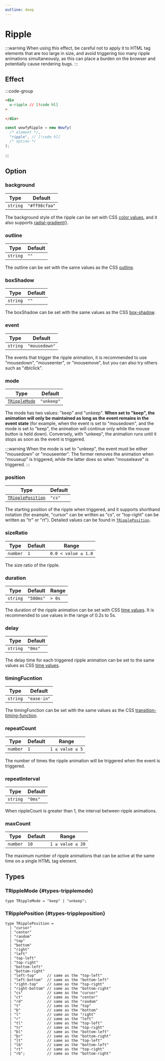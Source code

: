 ```yaml
---
outline: deep
---
```


# Ripple

:::warning
When using this effect, be careful not to apply it to HTML tag elements that are too large in size, and avoid triggering too many ripple animations simultaneously, as this can place a burden on the browser and potentially cause rendering bugs.
:::

## Effect

:::code-group
```html [HTML tag attribute]
<div
  w-ripple // [!code hl]
>
  
</div>
```

```js [Class argument]
const wowfyRipple = new Wowfy(
  /* element */,
  "ripple", // [!code hl]
  /* option */
);
```
:::

## Option

### background

| Type     | Default       |
| -------- | ------------- |
| `string` | `"#ff98cfaa"` |

The background style of the ripple can be set with CSS [color values](https://developer.mozilla.org/en-US/docs/Web/CSS/color_value), and it also supports [radial-gradient()](https://developer.mozilla.org/en-US/docs/Web/CSS/gradient/radial-gradient).

### outline
| Type     | Default |
| -------- | ------- |
| `string` | `""`    |

The outline can be set with the same values as the CSS [outline](https://developer.mozilla.org/en-US/docs/Web/CSS/outline).

### boxShadow
| Type     | Default |
| -------- | ------- |
| `string` | `""`    |

The boxShadow can be set with the same values as the CSS [box-shadow](https://developer.mozilla.org/zh-TW/docs/Web/CSS/box-shadow).

### event

| Type     | Default       |
| -------- | ------------- |
| `string` | `"mousedown"` |

The events that trigger the ripple animation, it is recommended to use "mousedown", "mouseenter", or "mousemove", but you can also try others such as "dblclick".

### mode

| Type     | Default |
| -------- | ------- |
| [`TRippleMode`](ripple.md#types-tripplemode) | `"unkeep"` |

The mode has two values: "keep" and "unkeep". **When set to "keep", the animation will only be maintained as long as the event remains in the event state** (for example, when the event is set to "mousedown", and the mode is set to "keep", the animation will continue only while the mouse button is held down). Conversely, with "unkeep", the animation runs until it stops as soon as the event is triggered.

:::warning
When the mode is set to "unkeep", the event must be either "mousedown" or "mouseenter". The former removes the animation when "mouseup" is triggered, while the latter does so when "mouseleave" is triggered.
:::

### position

| Type     | Default |
| -------- | ------- |
| [`TRipplePosition`](ripple.md#types-trippleposition) | `"cs"` |

The starting position of the ripple when triggered, and it supports shorthand notation (for example, "cursor" can be written as "cs", or "top-right" can be written as "tr" or "rt"). Detailed values can be found in [`TRipplePosition`](ripple.md#types-trippleposition).

### sizeRatio

| Type     | Default | Range  |
| -------- | ------- | ------ |
| `number` | `1`     | `0.0 < value ≤ 1.0` |

The size ratio of the ripple.

### duration

| Type     | Default   | Range  |
| -------- | --------- | ------ |
| `string` | `"500ms"` | `> 0s` |

The duration of the ripple animation can be set with CSS [time values](https://developer.mozilla.org/en-US/docs/Web/CSS/time).
It is recommended to use values in the range of 0.2s to 5s.

### delay

| Type     | Default |
| -------- | ------- |
| `string` | `"0ms"` |

The delay time for each triggered ripple animation can be set to the same values as CSS [time values](https://developer.mozilla.org/en-US/docs/Web/CSS/time).

### timingFucntion

| Type     | Default     |
| -------- | ----------- |
| `string` | `"ease-in"` |

The timingFunction can be set with the same values as the CSS [transition-timing-function](https://developer.mozilla.org/en-US/docs/Web/CSS/transition-timing-function).

### repeatCount
| Type     | Default | Range  |
| -------- | ------- | ------ |
| `number` | `1`     | `1 ≤ value ≤ 5` |

The number of times the ripple animation will be triggered when the event is triggered.

### repeatInterval
| Type     | Default |
| -------- | ------- |
| `string` | `"0ms"` |

When rippleCount is greater than 1, the interval between ripple animations.

### maxCount
| Type     | Default | Range  |
| -------- | ------- | ------ |
| `number` | `10`    | `1 ≤ value ≤ 20` |

The maximum number of ripple animations that can be active at the same time on a single HTML tag element.

## Types

### TRippleMode {#types-tripplemode}
```ts:line-numbers
type TRippleMode = "keep" | "unkeep";
```

### TRipplePosition {#types-trippleposition}
```ts:line-numbers
type TRipplePosition =
  | "cursor"
  | "center"
  | "random"
  | "top"
  | "bottom"
  | "right"
  | "left"
  | "top-left"
  | "top-right"
  | "bottom-left"
  | "bottom-right"
  | "left-top"     // same as the "top-left"
  | "left-bottom"  // same as the "bottom-left"
  | "right-top"    // same as the "top-right"
  | "right-bottom" // same as the "bottom-right"
  | "cs"           // same as the "cursor"
  | "ct"           // same as the "center"
  | "rd"           // same as the "random"
  | "t"            // same as the "top"
  | "b"            // same as the "bottom"
  | "l"            // same as the "right"
  | "r"            // same as the "left"
  | "tl"           // same as the "top-left"
  | "tr"           // same as the "top-right"
  | "bl"           // same as the "bottom-left"
  | "br"           // same as the "bottom-right"
  | "lt"           // same as the "top-left"
  | "lb"           // same as the "bottom-left"
  | "rt"           // same as the "top-right"
  | "rb";          // same as the "bottom-right"
```